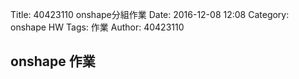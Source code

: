 Title: 40423110 onshape分組作業
Date: 2016-12-08 12:08
Category: onshape HW
Tags: 作業
Author: 40423110 



<!-- PELICAN_END_SUMMARY -->


## onshape 作業 


